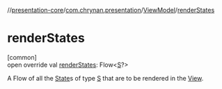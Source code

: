 //[presentation-core](../../../index.md)/[com.chrynan.presentation](../index.md)/[ViewModel](index.md)/[renderStates](render-states.md)

# renderStates

[common]\
open override val [renderStates](render-states.md): Flow&lt;[S](index.md)?&gt;

A Flow of all the [State](../-state/index.md)s of type [S](index.md) that are to be rendered in the [View](../-view/index.md).
